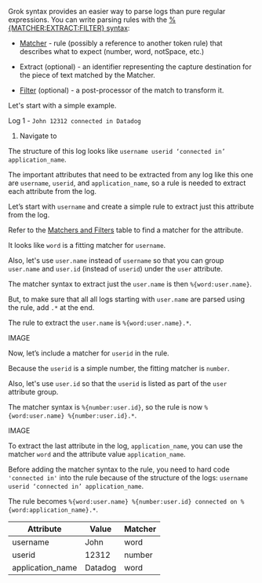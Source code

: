 Grok syntax provides an easier way to parse logs than pure regular expressions. You can write parsing rules with the <a href="https://docs.datadoghq.com/logs/processing/parsing/overview" target="_blank">%{MATCHER:EXTRACT:FILTER} syntax</a>:

- <a href="https://docs.datadoghq.com/logs/processing/parsing/?tab=matcher#matcher-and-filter" target="_blank">Matcher</a> - rule (possibly a reference to another token rule) that describes what to expect (number, word, notSpace, etc.)

- Extract (optional) - an identifier representing the capture destination for the piece of text matched by the Matcher.

- <a href="https://docs.datadoghq.com/logs/processing/parsing/?tab=filter#matcher-and-filter" target="_blank">Filter</a> (optional) -  a post-processor of the match to transform it.

Let's start with a simple example.

Log 1 - `John 12312 connected in Datadog`

1. Navigate to  

The structure of this log looks like  `username userid ‘connected in’ application_name`. 

The important attributes that need to be extracted from any log like this one are `username`, `userid`, and `application_name`, so a rule is needed to extract each attribute from the log. 

Let’s start with `username` and create a simple rule to extract just this attribute from the log. 

Refer to the <a href="https://docs.datadoghq.com/logs/processing/parsing/?tab=matcher#matcher-and-filter" target="_blank">Matchers and Filters</a> table to find a  matcher for the attribute.

It looks like `word` is a fitting matcher for `username`. 

Also, let's use `user.name` instead of `username` so that you can group `user.name` and `user.id` (instead of `userid`) under the `user` attribute.

The matcher syntax to extract just the `user.name` is then `%{word:user.name}`. 

But, to make sure that all all logs starting with `user.name` are parsed using the rule, add `.*` at the end.

The rule to extract the `user.name` is `%{word:user.name}.*`.

IMAGE

Now, let’s include a matcher for `userid` in the rule. 

Because the `userid` is a simple number, the fitting matcher is `number`. 

Also, let's use `user.id` so that the `userid` is listed as part of the `user` attribute group. 

The matcher syntax is `%{number:user.id}`, so the rule is now `%{word:user.name} %{number:user.id}.*`.

IMAGE

To extract the last attribute in the log, `application_name`, you can use the matcher `word` and the attribute value `application_name`. 

Before adding the matcher syntax to the rule, you need to hard code `'connected in'` into the rule because of the structure of the logs: `username userid ‘connected in’ application_name`. 

The rule becomes `%{word:user.name} %{number:user.id} connected on %{word:application_name}.*`. 



| Attribute | Value | Matcher | 
|-----------|-------|---------|
| username | John | word |
| userid | 12312 | number |
| application_name | Datadog | word |


